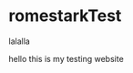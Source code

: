 # romestarkTest
<!DOCTYPE html>
<body>
  <title> Rome </title>
  lalalla
  <p>
    hello this is my testing website
  </p>
  </body
</html>
